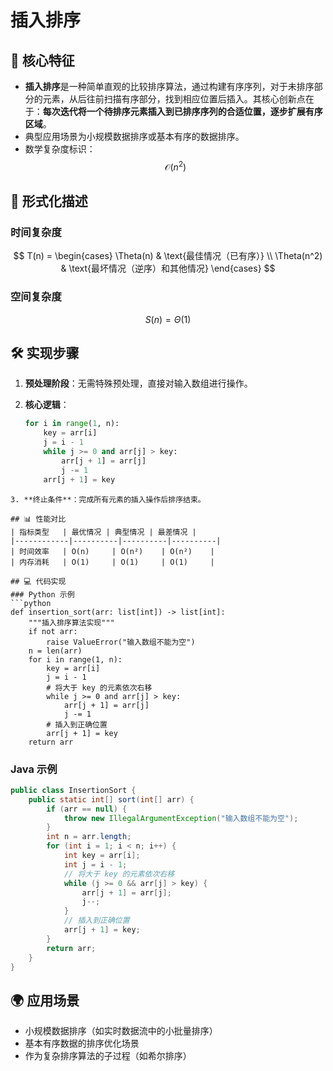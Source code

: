 
# 插入排序

## 🌟 核心特征

- **插入排序**是一种简单直观的比较排序算法，通过构建有序序列，对于未排序部分的元素，从后往前扫描有序部分，找到相应位置后插入。其核心创新点在于：**每次迭代将一个待排序元素插入到已排序序列的合适位置，逐步扩展有序区域**。
- 典型应用场景为小规模数据排序或基本有序的数据排序。
- 数学复杂度标识：$$ \mathcal{O}(n^2) $$

## 🧮 形式化描述

### 时间复杂度

$$
T(n) = \begin{cases}
    \Theta(n) & \text{最佳情况（已有序）} \\
    \Theta(n^2) & \text{最坏情况（逆序）和其他情况}
\end{cases}
$$

### 空间复杂度

$$ S(n) = \Theta(1) $$

## 🛠 实现步骤

1. **预处理阶段**：无需特殊预处理，直接对输入数组进行操作。
2. **核心逻辑**：

    ```python
    for i in range(1, n):
        key = arr[i]
        j = i - 1
        while j >= 0 and arr[j] > key:
            arr[j + 1] = arr[j]
            j -= 1
        arr[j + 1] = key

```
3. **终止条件**：完成所有元素的插入操作后排序结束。

## 📊 性能对比
| 指标类型   | 最优情况 | 典型情况 | 最差情况 |
|------------|----------|----------|----------|
| 时间效率   | O(n)     | O(n²)    | O(n²)    |
| 内存消耗   | O(1)     | O(1)     | O(1)     |

## 💻 代码实现
### Python 示例
```python
def insertion_sort(arr: list[int]) -> list[int]:
    """插入排序算法实现"""
    if not arr:
        raise ValueError("输入数组不能为空")
    n = len(arr)
    for i in range(1, n):
        key = arr[i]
        j = i - 1
        # 将大于 key 的元素依次右移
        while j >= 0 and arr[j] > key:
            arr[j + 1] = arr[j]
            j -= 1
        # 插入到正确位置
        arr[j + 1] = key
    return arr
```

### Java 示例

```java
public class InsertionSort {
    public static int[] sort(int[] arr) {
        if (arr == null) {
            throw new IllegalArgumentException("输入数组不能为空");
        }
        int n = arr.length;
        for (int i = 1; i < n; i++) {
            int key = arr[i];
            int j = i - 1;
            // 将大于 key 的元素依次右移
            while (j >= 0 && arr[j] > key) {
                arr[j + 1] = arr[j];
                j--;
            }
            // 插入到正确位置
            arr[j + 1] = key;
        }
        return arr;
    }
}
```

## 🌍 应用场景

- 小规模数据排序（如实时数据流中的小批量排序）
- 基本有序数据的排序优化场景
- 作为复杂排序算法的子过程（如希尔排序）

